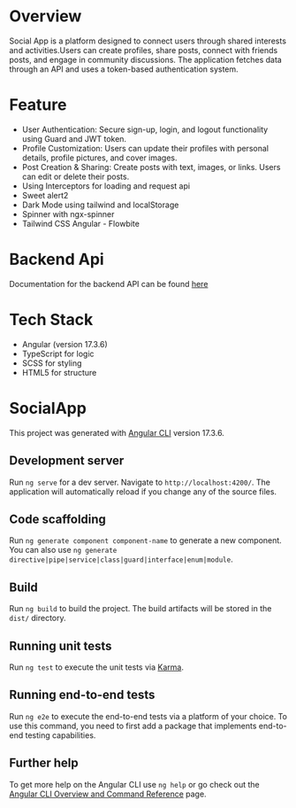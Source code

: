 # Overview
Social App is a platform designed to connect users through shared interests and activities.Users can create profiles, share posts, connect with friends posts, and engage in community discussions. The application fetches  data through an API and uses a token-based authentication system.

# Feature
 * User Authentication: Secure sign-up, login, and logout functionality using Guard and JWT token.
 * Profile Customization: Users can update their profiles with personal details, profile pictures, and cover images.
 * Post Creation & Sharing: Create posts with text, images, or links. Users can edit or delete their posts.
 * Using Interceptors for loading and request api
 * Sweet alert2 
 * Dark Mode using tailwind and localStorage
 * Spinner with ngx-spinner
 * Tailwind CSS Angular - Flowbite

# Backend Api
Documentation for the backend API can be found [here](https://documenter.getpostman.com/view/5709532/2sA3JT4Jzs)

# Tech Stack
* Angular (version 17.3.6)
* TypeScript for logic
* SCSS for styling
* HTML5 for structure

# SocialApp

This project was generated with [Angular CLI](https://github.com/angular/angular-cli) version 17.3.6.

## Development server

Run `ng serve` for a dev server. Navigate to `http://localhost:4200/`. The application will automatically reload if you change any of the source files.

## Code scaffolding

Run `ng generate component component-name` to generate a new component. You can also use `ng generate directive|pipe|service|class|guard|interface|enum|module`.

## Build

Run `ng build` to build the project. The build artifacts will be stored in the `dist/` directory.

## Running unit tests

Run `ng test` to execute the unit tests via [Karma](https://karma-runner.github.io).

## Running end-to-end tests

Run `ng e2e` to execute the end-to-end tests via a platform of your choice. To use this command, you need to first add a package that implements end-to-end testing capabilities.

## Further help

To get more help on the Angular CLI use `ng help` or go check out the [Angular CLI Overview and Command Reference](https://angular.io/cli) page.
